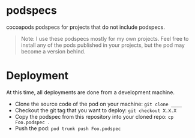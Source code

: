 # podspecs

cocoapods podspecs for projects that do not include podspecs. 

> Note: I use these podspecs mostly for my own projects. Feel free to install any of the pods published in your projects, but the pod may become a version behind. 

# Deployment 

At this time, all deployments are done from a development machine. 

* Clone the source code of the pod on your machine: `git clone ____` 
* Checkout the git tag that you want to deploy: `git checkout X.X.X`
* Copy the podspec from this repository into your cloned repo: `cp Foo.podspec .`
* Push the pod: `pod trunk push Foo.podspec`